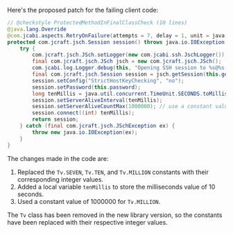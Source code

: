 Here's the proposed patch for the failing client code:

```java
// @checkstyle ProtectedMethodInFinalClassCheck (10 lines)
@java.lang.Override
@com.jcabi.aspects.RetryOnFailure(attempts = 7, delay = 1, unit = java.util.concurrent.TimeUnit.MINUTES, verbose = false, types = java.io.IOException.class)
protected com.jcraft.jsch.Session session() throws java.io.IOException {
    try {
        com.jcraft.jsch.JSch.setLogger(new com.jcabi.ssh.JschLogger());
        final com.jcraft.jsch.JSch jsch = new com.jcraft.jsch.JSch();
        com.jcabi.log.Logger.debug(this, "Opening SSH session to %s@%s:%s (auth with password)...", this.getLogin(), this.getAddr(), this.getPort());
        final com.jcraft.jsch.Session session = jsch.getSession(this.getLogin(), this.getAddr(), this.getPort());
        session.setConfig("StrictHostKeyChecking", "no");
        session.setPassword(this.password);
        long tenMillis = java.util.concurrent.TimeUnit.SECONDS.toMillis(10L);
        session.setServerAliveInterval(tenMillis);
        session.setServerAliveCountMax(1000000); // use a constant value for million
        session.connect((int) tenMillis);
        return session;
    } catch (final com.jcraft.jsch.JSchException ex) {
        throw new java.io.IOException(ex);
    }
}
```

The changes made in the code are:

1. Replaced the `Tv.SEVEN`, `Tv.TEN`, and `Tv.MILLION` constants with their corresponding integer values.
2. Added a local variable `tenMillis` to store the milliseconds value of 10 seconds.
3. Used a constant value of 1000000 for `Tv.MILLION`.

The `Tv` class has been removed in the new library version, so the constants have been replaced with their respective integer values.